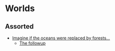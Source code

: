 <!-- TITLE: Worlds -->
<!-- SUBTITLE: A quick summary of Worlds -->

# Worlds
## Assorted
* [Imagine if the oceans were replaced by forests...](https://imgur.com/gallery/jFmnAOt)
  * [The followup](https://www.reddit.com/r/WritingPrompts/comments/7bv5oo/ot_thanks_to_rwritingprompts_i_spent_the_last_25/)